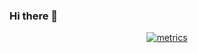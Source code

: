 ### Hi there 👋

<!--
**LiuYuHui/LiuYuHui** is a ✨ _special_ ✨ repository because its `README.md` (this file) appears on your GitHub profile.

Here are some ideas to get you started:

- 🔭 I’m currently working on ...
- 🌱 I’m currently learning ...
- 👯 I’m looking to collaborate on ...
- 🤔 I’m looking for help with ...
- 💬 Ask me about ...
- 📫 How to reach me: ...
- 😄 Pronouns: ...
- ⚡ Fun fact: ...
-->
<p align="center">
	<a href="https://github.com/LiuYuHui"><img src="https://raw.githubusercontent.com/LiuYuHui/LiuYuHui/master/github-metrics.svg" alt="metrics"></a>
</p>